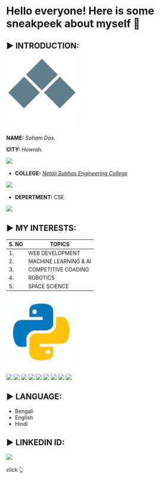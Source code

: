 

# Hello everyone! Here is some sneakpeek about myself 🙂

## ▶️ INTRODUCTION:   
![](https://github.com/sd012gfhkhhvh/sd012gfhkhhvh/blob/main/icons8-rhombus-loader.gif)

 **NAME:** *Soham Das.*              
 
 **CITY:** *Howrah.*

<img src="https://img.icons8.com/bubbles/100/000000/kolkata.png"/>

- **COLLEGE:** *[Netaji Subhas Engineering College](https://www.nsec.ac.in/thankyou.php)*

<img src="https://img.icons8.com/ios-glyphs/90/000000/student-center.png"/>

- **DEPERTMENT:** CSE  
<img src="https://img.icons8.com/office/30/000000/computer.png"/>

## ▶️ MY INTERESTS:

 |S. NO| TOPICS|
 |---|---|
 |1.|WEB DEVELOPMENT|
 |2.|MACHINE LEARNING & AI|
 |3.|COMPETITIVE COADING|
 |4.|ROBOTICS|
 |5.|SPACE SCIENCE|
 
  ![python](https://github.com/sd012gfhkhhvh/sd012gfhkhhvh/blob/main/icons8-python.gif)


 <img src="https://img.icons8.com/ios-filled/50/000000/source-code.png"> <img src="https://img.icons8.com/color/48/000000/html-5--v1.png"/> <img src="https://img.icons8.com/color/48/000000/css3.png"/> 
 <img src="https://img.icons8.com/color/48/000000/javascript--v2.png"/> <img src="https://img.icons8.com/nolan/64/react-native.png"/> <img src="https://img.icons8.com/color/48/000000/c-plus-plus-logo.png"/>
 <img src="https://img.icons8.com/color/48/000000/python--v2.png"/> <img src="https://img.icons8.com/color/48/000000/robot.png"/> <img src="https://img.icons8.com/external-wanicon-flat-wanicon/64/000000/external-space-shuttle-space-wanicon-flat-wanicon.png"/>


 ## ▶️ LANGUAGE:

 - Bengali
 - English
 - Hindi

  ## ▶️ LINKEDIN ID:

   [<img src="https://img.icons8.com/color/48/000000/linkedin.png"/>](https://www.linkedin.com/in/soham-das-15ab07174/)

  click 👆
  
 
